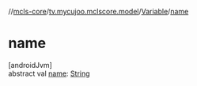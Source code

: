 //[mcls-core](../../../index.md)/[tv.mycujoo.mclscore.model](../index.md)/[Variable](index.md)/[name](name.md)

# name

[androidJvm]\
abstract val [name](name.md): [String](https://kotlinlang.org/api/latest/jvm/stdlib/kotlin/-string/index.html)
